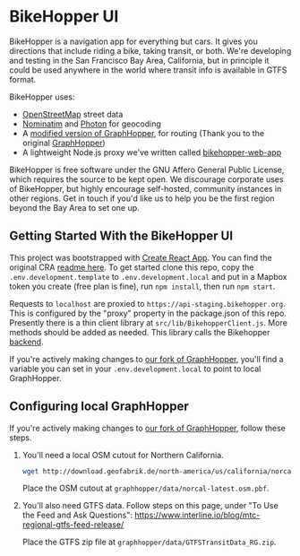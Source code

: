# BikeHopper UI

BikeHopper is a navigation app for everything but cars. It gives you
directions that include riding a bike, taking transit, or both. We're
developing and testing in the San Francisco Bay Area, California, but
in principle it could be used anywhere in the world where transit info
is available in GTFS format.

BikeHopper uses:

- [OpenStreetMap](https://openstreetmap.org/) street data
- [Nominatim](https://nominatim.org/) and
  [Photon](https://github.com/komoot/photon) for geocoding
- A [modified version of
  GraphHopper](https://github.com/bikehopper/graphhopper), for routing
  (Thank you to the original
  [GraphHopper](https://www.graphhopper.com/))
- A lightweight Node.js proxy we've written called
  [bikehopper-web-app](https://github.com/bikehopper/bikehopper-web-app)

BikeHopper is free software under the GNU Affero General Public
License, which requires the source to be kept open. We discourage
corporate uses of BikeHopper, but highly encourage self-hosted,
community instances in other regions. Get in touch if you'd like us to
help you be the first region beyond the Bay Area to set one up.

## Getting Started With the BikeHopper UI

This project was bootstrapped with [Create React
App](https://github.com/facebook/create-react-app). You can find the original
CRA [readme here](create-react-app-readme.md). To get started clone this repo,
copy the `.env.development.template` to `.env.development.local` and put in a
Mapbox token you create (free plan is fine), run `npm install`, then run `npm start`.

Requests to `localhost` are proxied to
`https://api-staging.bikehopper.org`. This is configured by the "proxy"
property in the package.json of this repo. Presently there is a thin client
library at `src/lib/BikehopperClient.js`. More methods should be added as
needed. This library calls the Bikehopper
[backend](https://github.com/bikehopper/bikehopper-web-app).

If you're actively making changes to [our fork of
GraphHopper](https://github.com/bikehopper/graphhopper), you'll find a variable
you can set in your `.env.development.local` to point to local GraphHopper.

## Configuring local GraphHopper

If you're actively making changes to [our fork of GraphHopper](https://github.com/bikehopper/graphhopper), follow these steps.

1. You'll need a local OSM cutout for Northern California.

    ```sh
    wget http://download.geofabrik.de/north-america/us/california/norcal-latest.osm.pbf
    ```

    Place the OSM cutout at `graphhopper/data/norcal-latest.osm.pbf`.

2. You'll also need GTFS data. Follow steps on this page, under "To Use the Feed and Ask Questions": https://www.interline.io/blog/mtc-regional-gtfs-feed-release/

    Place the GTFS zip file at `graphhopper/data/GTFSTransitData_RG.zip`.

